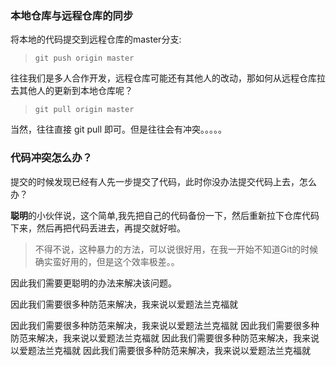 ### 本地仓库与远程仓库的同步


将本地的代码提交到远程仓库的master分支:

>     git push origin master


往往我们是多人合作开发，远程仓库可能还有其他人的改动，那如何从远程仓库拉去其他人的更新到本地仓库呢？

>     git pull origin master



当然，往往直接 git pull 即可。但是往往会有冲突。。。。。


### 代码冲突怎么办？

提交的时候发现已经有人先一步提交了代码，此时你没办法提交代码上去，怎么办？

**聪明**的小伙伴说，这个简单,我先把自己的代码备份一下，然后重新拉下仓库代码下来，然后再把代码丢进去，再提交就好啦。

> 不得不说，这种暴力的方法，可以说很好用，在我一开始不知道Git的时候确实蛮好用的，但是这个效率极差。。


因此我们需要更聪明的办法来解决该问题。


因此我们需要很多种防范来解决，我来说以爱题法兰克福就 


因此我们需要很多种防范来解决，我来说以爱题法兰克福就 
因此我们需要很多种防范来解决，我来说以爱题法兰克福就 
因此我们需要很多种防范来解决，我来说以爱题法兰克福就 
因此我们需要很多种防范来解决，我来说以爱题法兰克福就 
